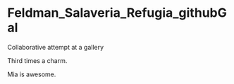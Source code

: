 # Feldman_Salaveria_Refugia_githubGal
Collaborative attempt at a gallery

Third times a charm.

Mia is awesome.
